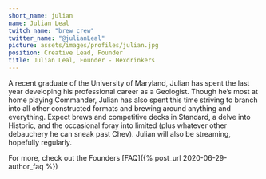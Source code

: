 ```yaml
---
short_name: julian
name: Julian Leal
twitch_name: "brew_crew"
twitter_name: "@julianLeal"
picture: assets/images/profiles/julian.jpg
position: Creative Lead, Founder
title: Julian Leal, Founder - Hexdrinkers
---
```

A recent graduate of the University of Maryland, Julian has spent the last year developing his professional career as a Geologist. Though he’s most at home playing Commander, Julian has also spent this time striving to branch into all other constructed formats and brewing around anything and everything. Expect brews and competitive decks in Standard, a delve into Historic, and the occasional foray into limited (plus whatever other debauchery he can sneak past Chev). Julian will also be streaming, hopefully regularly.
<!--more-->

For more, check out the Founders [FAQ]({% post_url 2020-06-29-author_faq %})